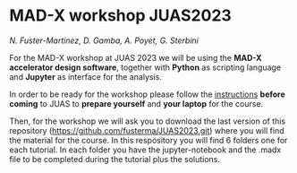 # MAD-X workshop JUAS2023
*N. Fuster-Martínez, D. Gamba, A. Poyet, G. Sterbini*

For the MAD-X workshop at JUAS 2023 we will be using the **MAD-X accelerator design software**, together with **Python** as scripting language and **Jupyter** as interface for the analysis. 

In order to be ready for the workshop please follow the [instructions](./installation_guide.md) **before coming** to JUAS to **prepare yourself** and **your laptop** for the course.

Then, for the workshop we will ask you to download the last version of this repository (https://github.com/fusterma/JUAS2023.git) where you will find the material for the course. In this respository you will find 6 folders one for each tutorial. In each folder you have the jupyter-notebook and the .madx file to be completed during the tutorial plus the solutions.  
